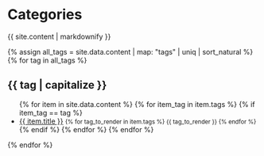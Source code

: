 <h1>Categories</h1>
<p>{{ site.content | markdownify }}<p>

{% assign all_tags = site.data.content | map: "tags" | uniq | sort_natural %}
{% for tag in all_tags %}
  <h2>{{ tag | capitalize }}</h2>
  <ul class="content">
  {% for item in site.data.content %}
    {% for item_tag in item.tags %}
      {% if item_tag == tag %}
        <li>
          <span title="{{ item.type | capitalize }}" class="gg-{{ item.type | downcase }} "></span>
          <a href="{{ item.href }}" target="_blank">{{ item.title }}</a>
          <small>
          {% for tag_to_render in item.tags %}
            <span class="tag {{ tag_to_render | remove: " " | downcase }}">{{ tag_to_render }}</span>
          {% endfor %}
          </small>
        </li>
      {% endif %}
    {% endfor %}
  {% endfor %}
  </ul>
{% endfor %}